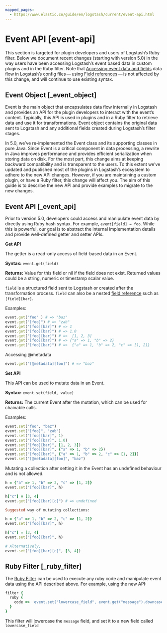 ```yaml
---
mapped_pages:
  - https://www.elastic.co/guide/en/logstash/current/event-api.html
---
```


# Event API [event-api]

This section is targeted for plugin developers and users of Logstash’s Ruby filter. Below we document recent changes (starting with version 5.0) in the way users have been accessing Logstash’s event based data in custom plugins and in the Ruby filter. Note that [Accessing event data and fields](/reference/event-dependent-configuration.md) data flow in Logstash’s config files — using [Field references](/reference/event-dependent-configuration.md#logstash-config-field-references) — is not affected by this change, and will continue to use existing syntax.


## Event Object [_event_object]

Event is the main object that encapsulates data flow internally in Logstash and provides an API for the plugin developers to interact with the event’s content. Typically, this API is used in plugins and in a Ruby filter to retrieve data and use it for transformations. Event object contains the original data sent to Logstash and any additional fields created during Logstash’s filter stages.

In 5.0, we’ve re-implemented the Event class and its supporting classes in pure Java. Since Event is a critical component in data processing,  a rewrite in Java improves performance and provides efficient serialization when storing data on disk. For the most part, this change aims at keeping backward compatibility and is transparent to the users. To this extent we’ve updated and published most of the plugins in Logstash’s ecosystem to adhere to the new API changes. However, if you are maintaining a custom plugin, or have a Ruby filter, this change will affect you. The aim of this guide is to describe the new API and provide examples to migrate to the new changes.


## Event API [_event_api]

Prior to version 5.0, developers could access and manipulate event data by directly using Ruby hash syntax. For example, `event[field] = foo`. While this is powerful, our goal is to abstract the internal implementation details and provide well-defined getter and setter APIs.

**Get API**

The getter is a read-only access of field-based data in an Event.

**Syntax:** `event.get(field)`

**Returns:** Value for this field or nil if the field does not exist. Returned values could be a string, numeric or timestamp scalar value.

`field` is a structured field sent to Logstash or created after the transformation process. `field` can also be a nested [field reference](https://www.elastic.co/guide/en/logstash/current/field-references-deepdive.html) such as `[field][bar]`.

Examples:

```ruby
event.get("foo" ) # => "baz"
event.get("[foo]") # => "zab"
event.get("[foo][bar]") # => 1
event.get("[foo][bar]") # => 1.0
event.get("[foo][bar]") # =>  [1, 2, 3]
event.get("[foo][bar]") # => {"a" => 1, "b" => 2}
event.get("[foo][bar]") # =>  {"a" => 1, "b" => 2, "c" => [1, 2]}
```

Accessing @metadata

```ruby
event.get("[@metadata][foo]") # => "baz"
```

**Set API**

This API can be used to mutate data in an Event.

**Syntax:** `event.set(field, value)`

**Returns:**  The current Event  after the mutation, which can be used for chainable calls.

Examples:

```ruby
event.set("foo", "baz")
event.set("[foo]", "zab")
event.set("[foo][bar]", 1)
event.set("[foo][bar]", 1.0)
event.set("[foo][bar]", [1, 2, 3])
event.set("[foo][bar]", {"a" => 1, "b" => 2})
event.set("[foo][bar]", {"a" => 1, "b" => 2, "c" => [1, 2]})
event.set("[@metadata][foo]", "baz")
```

Mutating a collection after setting it in the Event has an undefined behaviour and is not allowed.

```ruby
h = {"a" => 1, "b" => 2, "c" => [1, 2]}
event.set("[foo][bar]", h)

h["c"] = [3, 4]
event.get("[foo][bar][c]") # => undefined

Suggested way of mutating collections:

h = {"a" => 1, "b" => 2, "c" => [1, 2]}
event.set("[foo][bar]", h)

h["c"] = [3, 4]
event.set("[foo][bar]", h)

# Alternatively,
event.set("[foo][bar][c]", [3, 4])
```


## Ruby Filter [_ruby_filter]

The [Ruby Filter](logstash-docs-md://lsr/plugins-filters-ruby.md) can be used to execute any ruby code and manipulate event data using the API described above. For example, using the new API:

```ruby
filter {
  ruby {
    code => 'event.set("lowercase_field", event.get("message").downcase)'
  }
}
```

This filter will lowercase the `message` field, and set it to a new field called `lowercase_field`
